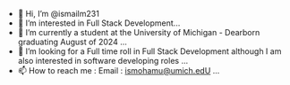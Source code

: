 - 👋 Hi, I’m @ismailm231
- 👀 I’m interested in Full Stack Development...
- 🌱 I’m currently a student at the University of Michigan - Dearborn graduating August of 2024 ...
- 💞️ I’m looking for a Full time roll in Full Stack Development although I am also interested in software developing roles ...
- 📫 How to reach me : Email : ismohamu@umich.edU ...


<!---
ismailm231/ismailm231 is a ✨ special ✨ repository because its `README.md` (this file) appears on your GitHub profile.
You can click the Preview link to take a look at your changes.
--->
